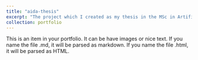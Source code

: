 ```yaml
---
title: "aida-thesis"
excerpt: "The project which I created as my thesis in the MSc in Artificial Intelligence and Data Analytics.<br/><img src='/images/500x300.png'>"
collection: portfolio
---
```


This is an item in your portfolio. It can be have images or nice text. If you name the file .md, it will be parsed as markdown. If you name the file .html, it will be parsed as HTML. 
